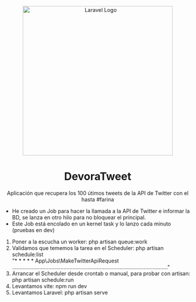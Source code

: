 <p align="center"><a href="https://laravel.com" target="_blank"><img src="https://raw.githubusercontent.com/laravel/art/master/logo-lockup/5%20SVG/2%20CMYK/1%20Full%20Color/laravel-logolockup-cmyk-red.svg" width="400" alt="Laravel Logo"></a></p>

<h1 align="center">DevoraTweet</h1>
<p align="center"> Aplicación que recupera los 100 útimos tweets de la API de Twitter con el hasta #farina </p>

- He creado un Job para hacer la llamada a la API de Twitter e informar la BD, se lanza en otro hilo para no bloquear el principal.<br>
- Este Job está encolado en un kernel task y lo lanzo cada minuto (pruebas en dev)<br>

1. Poner a la escucha un worker: php artisan queue:work <br>
2. Validamos que tememos la tarea en el Scheduler:  php artisan schedule:list <br>
"* * * * *  App\Jobs\MakeTwitterApiRequest ......................................................................................................."<br>
3. Arrancar el Scheduler desde crontab o manual, para probar con artisan: php artisan schedule:run <br> 
4. Levantamos vite: npm run dev<br>
5. Levantamos Laravel: php artisan serve<br>


